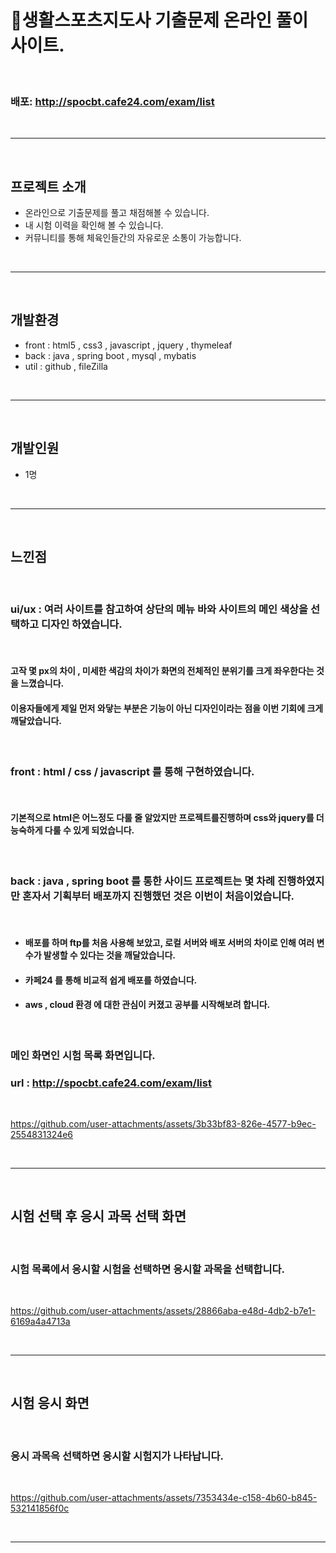 # 📖생활스포츠지도사 기출문제 온라인 풀이 사이트.

<br/>

### 배포: <http://spocbt.cafe24.com/exam/list>

<br/>

---

<br/>

## 프로젝트 소개 
- 온라인으로 기출문제를 풀고 채점해볼 수 있습니다.
- 내 시험 이력을 확인해 볼 수 있습니다.
- 커뮤니티를 통해 체육인들간의 자유로운 소통이 가능합니다.
  
<br/>

---

<br/>

## 개발환경
- front : html5 , css3 , javascript , jquery , thymeleaf
- back : java , spring boot , mysql , mybatis
- util : github , fileZilla
  
<br/>

---

<br/>

## 개발인원
- 1명
  
<br/>

---

<br/>

## 느낀점

<br/>

### ui/ux : 여러 사이트를 참고하여 상단의 메뉴 바와 사이트의 메인 색상을 선택하고 디자인 하였습니다.

<br/>

####         고작 몇 px의 차이 , 미세한 색감의 차이가 화면의 전체적인 분위기를 크게 좌우한다는 것을 느꼈습니다.
####         이용자들에게 제일 먼저 와닿는 부분은 기능이 아닌 디자인이라는 점을 이번 기회에 크게 깨달았습니다.
  
<br/>
 
### front : html / css / javascript 를 통해 구현하였습니다.

<br/>

####         기본적으로 html은 어느정도 다룰 줄 알았지만 프로젝트를진행하며 css와 jquery를 더 능숙하게 다룰 수 있게 되었습니다.
  
<br/>

### back : java , spring boot 를 통한 사이드 프로젝트는 몇 차례 진행하였지만 혼자서 기획부터 배포까지 진행했던 것은 이번이 처음이었습니다.

<br/>

- ####        배포를 하며 ftp를 처음 사용해 보았고, 로컬 서버와 배포 서버의 차이로 인해 여러 변수가 발생할 수 있다는 것을 깨달았습니다.
- ####        카페24 를 통해 비교적 쉽게 배포를 하였습니다.
- ####        aws , cloud 환경 에 대한 관심이 커졌고 공부를 시작해보려 합니다.

  
<br/>

### 메인 화면인 시험 목록 화면입니다.
### url : <http://spocbt.cafe24.com/exam/list>
<br/>

https://github.com/user-attachments/assets/3b33bf83-826e-4577-b9ec-2554831324e6

<br/>

---

<br/>

## 시험 선택 후 응시 과목 선택 화면

<br/>

### 시험 목록에서 응시할 시험을 선택하면 응시할 과목을 선택합니다.

<br/>

https://github.com/user-attachments/assets/28866aba-e48d-4db2-b7e1-6169a4a4713a

<br/>

---

<br/>

## 시험 응시 화면

<br/>

### 응시 과목윽 선택하면 응시할 시험지가 나타납니다.

<br/>

https://github.com/user-attachments/assets/7353434e-c158-4b60-b845-532141856f0c

<br/>

---

<br/>









